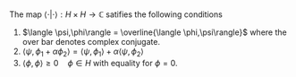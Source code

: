 The map $\langle\cdot|\cdot\rangle:\mathit{H}\times\mathit{H}\rightarrow\mathbb{C}$ satifies the following conditions
1. $\langle \psi,\phi\rangle = \overline{\langle \phi,\psi\rangle}$ where the over bar denotes complex conjugate.
2. $\langle \psi,\phi_1+\alpha\phi_2\rangle = \langle \psi,\phi_1\rangle + \alpha\langle \psi,\phi_2\rangle$
3. $\langle \phi,\phi\rangle \geq 0\quad\phi\in\mathit{H}$ with equality for $\phi = 0$.